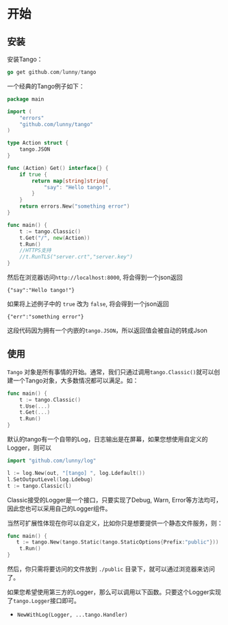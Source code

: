 # 开始

## 安装

安装Tango：

```go
go get github.com/lunny/tango
```

一个经典的Tango例子如下：

```go
package main

import (
    "errors"
    "github.com/lunny/tango"
)

type Action struct {
    tango.JSON
}

func (Action) Get() interface{} {
    if true {
        return map[string]string{
            "say": "Hello tango!",
        }
    }
    return errors.New("something error")
}

func main() {
    t := tango.Classic()
    t.Get("/", new(Action))
    t.Run()
    //HTTPS支持
    //t.RunTLS("server.crt","server.key")
}
```

然后在浏览器访问`http://localhost:8000`, 将会得到一个json返回
```
{"say":"Hello tango!"}
```

如果将上述例子中的 `true` 改为 `false`, 将会得到一个json返回
```
{"err":"something error"}
```

这段代码因为拥有一个内嵌的`tango.JSON`，所以返回值会被自动的转成Json

## 使用

`Tango` 对象是所有事情的开始。通常，我们只通过调用```tango.Classic()```就可以创建一个Tango对象，大多数情况都可以满足。如：

```Go
func main() {
    t := tango.Classic()
    t.Use(...)
    t.Get(...)
    t.Run()
}
```

默认的tango有一个自带的Log，日志输出是在屏幕，如果您想使用自定义的Logger，则可以
```Go
import "github.com/lunny/log"

l := log.New(out, "[tango] ", log.Ldefault())
l.SetOutputLevel(log.Ldebug)
t := tango.Classic(l)
```

Classic接受的Logger是一个接口，只要实现了Debug, Warn, Error等方法均可，因此您也可以采用自己的Logger组件。

当然可扩展性体现在你可以自定义，比如你只是想要提供一个静态文件服务，则：
```Go
func main() {
   t := tango.New(tango.Static(tango.StaticOptions{Prefix:"public"}))
    t.Run()
}
```
然后，你只需将要访问的文件放到 `./public` 目录下，就可以通过浏览器来访问了。

如果您希望使用第三方的Logger，那么可以调用以下函数。只要这个Logger实现了```tango.Logger```接口即可。

* `NewWithLog(Logger, ...tango.Handler)`
